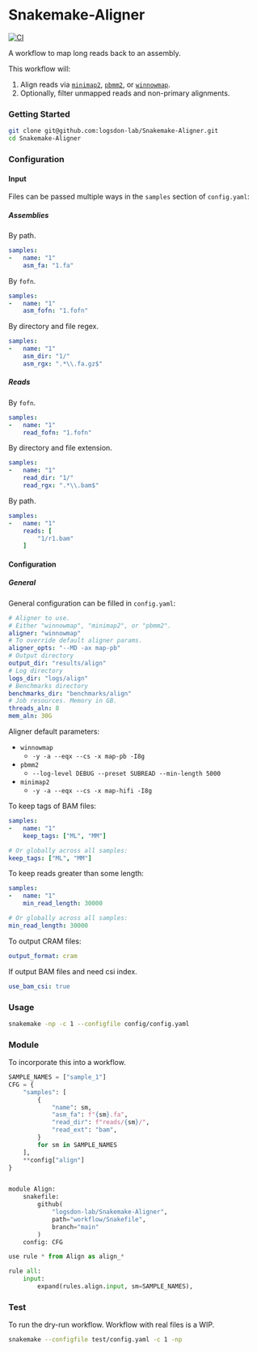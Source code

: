 # Snakemake-Aligner
[![CI](https://github.com/logsdon-lab/Snakemake-Aligner/actions/workflows/main.yml/badge.svg)](https://github.com/logsdon-lab/Snakemake-Aligner/actions/workflows/main.yml)

A workflow to map long reads back to an assembly.

This workflow will:
1. Align reads via [`minimap2`](https://github.com/lh3/minimap2), [`pbmm2`](https://github.com/PacificBiosciences/pbmm2), or [`winnowmap`](https://github.com/marbl/Winnowmap).
2. Optionally, filter unmapped reads and non-primary alignments.

### Getting Started
```bash
git clone git@github.com:logsdon-lab/Snakemake-Aligner.git
cd Snakemake-Aligner
```

### Configuration

#### Input
Files can be passed multiple ways in the `samples` section of `config.yaml`:

##### Assemblies
By path.
```yaml
samples:
-   name: "1"
    asm_fa: "1.fa"
```

By `fofn`.
```yaml
samples:
-   name: "1"
    asm_fofn: "1.fofn"
```

By directory and file regex.
```yaml
samples:
-   name: "1"
    asm_dir: "1/"
    asm_rgx: ".*\\.fa.gz$"
```

##### Reads
By `fofn`.
```yaml
samples:
-   name: "1"
    read_fofn: "1.fofn"
```

By directory and file extension.
```yaml
samples:
-   name: "1"
    read_dir: "1/"
    read_rgx: ".*\\.bam$"
```

By path.
```yaml
samples:
-   name: "1"
    reads: [
        "1/r1.bam"
    ]
```

#### Configuration

##### General
General configuration can be filled in `config.yaml`:
```yaml
# Aligner to use.
# Either "winnowmap", "minimap2", or "pbmm2".
aligner: "winnowmap"
# To override default aligner params.
aligner_opts: "--MD -ax map-pb"
# Output directory
output_dir: "results/align"
# Log directory
logs_dir: "logs/align"
# Benchmarks directory
benchmarks_dir: "benchmarks/align"
# Job resources. Memory in GB.
threads_aln: 8
mem_aln: 30G
```

Aligner default parameters:
* `winnowmap`
    * `-y -a --eqx --cs -x map-pb -I8g`
* `pbmm2`
    * `--log-level DEBUG --preset SUBREAD --min-length 5000`
* `minimap2`
    * `-y -a --eqx --cs -x map-hifi -I8g`

To keep tags of BAM files:
```yaml
samples:
-   name: "1"
    keep_tags: ["ML", "MM"]

# Or globally across all samples:
keep_tags: ["ML", "MM"]
```

To keep reads greater than some length:
```yaml
samples:
-   name: "1"
    min_read_length: 30000

# Or globally across all samples:
min_read_length: 30000
```

To output CRAM files:
```yaml
output_format: cram
```

If output BAM files and need csi index.
```yaml
use_bam_csi: true
```

### Usage
```bash
snakemake -np -c 1 --configfile config/config.yaml
```

### Module
To incorporate this into a workflow.

```python
SAMPLE_NAMES = ["sample_1"]
CFG = {
    "samples": [
        {
            "name": sm,
            "asm_fa": f"{sm}.fa",
            "read_dir": f"reads/{sm}/",
            "read_ext": "bam",
        }
        for sm in SAMPLE_NAMES
    ],
    **config["align"]
}


module Align:
    snakefile:
        github(
            "logsdon-lab/Snakemake-Aligner",
            path="workflow/Snakefile",
            branch="main"
        )
    config: CFG

use rule * from Align as align_*

rule all:
    input:
        expand(rules.align.input, sm=SAMPLE_NAMES),
```

### Test
To run the dry-run workflow. Workflow with real files is a WIP.
```bash
snakemake --configfile test/config.yaml -c 1 -np
```
